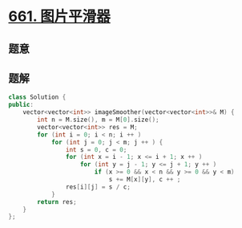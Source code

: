 #  [661. 图片平滑器](https://leetcode-cn.com/problems/image-smoother/)

## 题意



## 题解



```c++
class Solution {
public:
    vector<vector<int>> imageSmoother(vector<vector<int>>& M) {
        int n = M.size(), m = M[0].size();
        vector<vector<int>> res = M;
        for (int i = 0; i < n; i ++ )
            for (int j = 0; j < m; j ++ ) {
                int s = 0, c = 0;
                for (int x = i - 1; x <= i + 1; x ++ )
                    for (int y = j - 1; y <= j + 1; y ++ )
                        if (x >= 0 && x < n && y >= 0 && y < m)
                            s += M[x][y], c ++ ;
                res[i][j] = s / c;
            }
        return res;
    }
};
```



```python3

```

